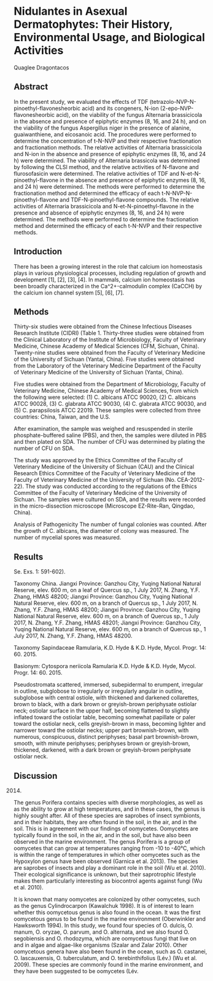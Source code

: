 # Nidulantes in Asexual Dermatophytes: Their History, Environmental Usage, and Biological Activities
Quaglee Dragontacos


## Abstract
In the present study, we evaluated the effects of TDF (tetrazolo-NVP-N-pinoethyl-flavonesheorbic acid) and its congeners, N-ion (2-epo-NVP-flavonesheorbic acid), on the viability of the fungus Alternaria brassicicola in the absence and presence of epiphytic enzymes (8, 16, and 24 h), and on the viability of the fungus Aspergillus niger in the presence of alanine, guaiwanthiene, and eicosanoic acid. The procedures were performed to determine the concentration of t-N-NVP and their respective fractionation and fractionation methods. The relative activities of Alternaria brassicicola and N-ion in the absence and presence of epiphytic enzymes (8, 16, and 24 h) were determined. The viability of Alternaria brassicola was determined by following the CLSI method, and the relative activities of N-flavone and flurosofasicin were determined. The relative activities of TDF and N-et-N-pinoethyl-flavone in the absence and presence of epiphytic enzymes (8, 16, and 24 h) were determined. The methods were performed to determine the fractionation method and determined the efficacy of each t-N-NVP-N-pinoethyl-flavone and TDF-N-pinoethyl-flavone compounds. The relative activities of Alternaria brassicicola and N-et-N-pinoethyl-flavone in the presence and absence of epiphytic enzymes (8, 16, and 24 h) were determined. The methods were performed to determine the fractionation method and determined the efficacy of each t-N-NVP and their respective methods.


## Introduction
There has been a growing interest in the role that calcium ion homeostasis plays in various physiological processes, including regulation of growth and development [1], [2], [3], [4]. In mammals, calcium ion homeostasis has been broadly characterized in the Ca^2+-calmodulin complex (CaCCH) by the calcium ion channel system [5], [6], [7].


## Methods
Thirty-six studies were obtained from the Chinese Infectious Diseases Research Institute (CIDRI) (Table 1. Thirty-three studies were obtained from the Clinical Laboratory of the Institute of Microbiology, Faculty of Veterinary Medicine, Chinese Academy of Medical Sciences (CFM, Sichuan, China). Twenty-nine studies were obtained from the Faculty of Veterinary Medicine of the University of Sichuan (Yantai, China). Five studies were obtained from the Laboratory of the Veterinary Medicine Department of the Faculty of Veterinary Medicine of the University of Sichuan (Yantai, China).

Five studies were obtained from the Department of Microbiology, Faculty of Veterinary Medicine, Chinese Academy of Medical Sciences, from which the following were selected: (1) C. albicans ATCC 90020, (2) C. albicans ATCC 90028, (3) C. glabrata ATCC 90030, (4) C. glabrata ATCC 90030, and (5) C. parapsilosis ATCC 22019. These samples were collected from three countries: China, Taiwan, and the U.S.

After examination, the sample was weighed and resuspended in sterile phosphate-buffered saline (PBS), and then, the samples were diluted in PBS and then plated on SDA. The number of CFU was determined by plating the number of CFU on SDA.

The study was approved by the Ethics Committee of the Faculty of Veterinary Medicine of the University of Sichuan (CAU) and the Clinical Research Ethics Committee of the Faculty of Veterinary Medicine of the Faculty of Veterinary Medicine of the University of Sichuan (No. CEA-2012-22). The study was conducted according to the regulations of the Ethics Committee of the Faculty of Veterinary Medicine of the University of Sichuan. The samples were cultured on SDA, and the results were recorded in the micro-dissection microscope (Microscope EZ-Rite-Ran, Qingdao, China).

Analysis of Pathogenicity
The number of fungal colonies was counted. After the growth of C. albicans, the diameter of colony was measured. The number of mycelial spores was measured.


## Results
Se. Exs. 1: 591-602).

Taxonomy
China. Jiangxi Province: Ganzhou City, Yuqing National Natural Reserve, elev. 600 m, on a leaf of Quercus sp., 1 July 2017, N. Zhang, Y.F. Zhang, HMAS 48200; Jiangxi Province: Ganzhou City, Yuqing National Natural Reserve, elev. 600 m, on a branch of Quercus sp., 1 July 2017, N. Zhang, Y.F. Zhang, HMAS 48200; Jiangxi Province: Ganzhou City, Yuqing National Natural Reserve, elev. 600 m, on a branch of Quercus sp., 1 July 2017, N. Zhang, Y.F. Zhang, HMAS 48201; Jiangxi Province: Ganzhou City, Yuqing National Natural Reserve, elev. 600 m, on a branch of Quercus sp., 1 July 2017, N. Zhang, Y.F. Zhang, HMAS 48200.

Taxonomy
Sapindaceae Ramularia, K.D. Hyde & K.D. Hyde, Mycol. Progr. 14: 60. 2015.

Basionym: Cytospora neriicola Ramularia K.D. Hyde & K.D. Hyde, Mycol. Progr. 14: 60. 2015.

Pseudostromata scattered, immersed, subepidermal to erumpent, irregular in outline, subglobose to irregularly or irregularly angular in outline, subglobose with central ostiole, with thickened and darkened collarettes, brown to black, with a dark brown or greyish-brown periphysate ostiolar neck; ostiolar surface in the upper half, becoming flattened to slightly inflated toward the ostiolar table, becoming somewhat papillate or paler toward the ostiolar neck, cells greyish-brown in mass, becoming lighter and narrower toward the ostiolar necks; upper part brownish-brown, with numerous, conspicuous, distinct periphyses; basal part brownish-brown, smooth, with minute periphyses; periphyses brown or greyish-brown, thickened, darkened, with a dark brown or greyish-brown periphysate ostiolar neck.


## Discussion
2014.

The genus Porifera contains species with diverse morphologies, as well as as the ability to grow at high temperatures, and in these cases, the genus is highly sought after. All of these species are saprobes of insect symbionts, and in their habitats, they are often found in the soil, in the air, and in the soil. This is in agreement with our findings of oomycetes. Oomycetes are typically found in the soil, in the air, and in the soil, but have also been observed in the marine environment. The genus Porifera is a group of oomycetes that can grow at temperatures ranging from -10 to -40°C, which is within the range of temperatures in which other oomycetes such as the Hypoxylon genus have been observed (Garnica et al. 2013). The species are saprobes of insects and play a dominant role in the soil (Wu et al. 2010). Their ecological significance is unknown, but their saprotrophic lifestyle makes them particularly interesting as biocontrol agents against fungi (Wu et al. 2010).

It is known that many oomycetes are colonized by other oomycetes, such as the genus Cylindrocarpon (Kawalchuk 1998). It is of interest to learn whether this oomycetous genus is also found in the ocean. It was the first oomycetous genus to be found in the marine environment (Oberwinkler and Hawksworth 1994). In this study, we found four species of O. dulcis, O. manum, O. oryzae, O. parvum, and O. alternata, and we also found O. segobiensis and O. rhodozyma, which are oomycetous fungi that live on and in algae and algae-like organisms (Szalar and Zalar 2010). Other oomycetous genera have also been found in the ocean, such as O. castanei, O. lascauxensis, O. tuberculatum, and O. terebinthifolius (Lév.) (Wu et al. 2009). These species are commonly found in the marine environment, and they have been suggested to be oomycetes (Lév.
